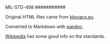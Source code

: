 MIL-STD-498
###########

Original HTML files came from [kkovacs.eu][1].

[1]: http://kkovacs.eu/free-project-management-template-mil-std-498

Converted to Markdown with [pandoc][2].

[2]: http://johnmacfarlane.net/pandoc/

[Wikipedia][3] has some good info on the standards.

[3]: https://en.wikipedia.org/wiki/MIL-STD-498


